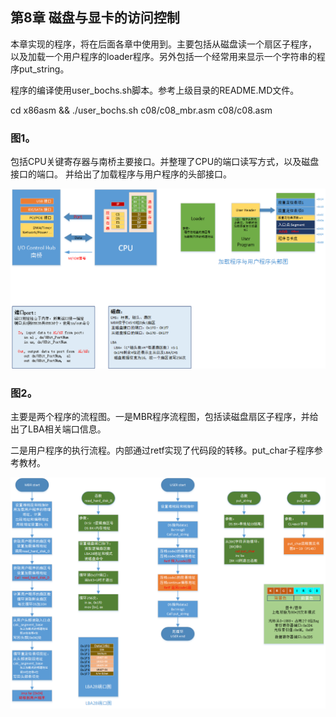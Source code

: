 
## 第8章 磁盘与显卡的访问控制

本章实现的程序，将在后面各章中使用到。主要包括从磁盘读一个扇区子程序，
以及加载一个用户程序的loader程序。另外包括一个经常用来显示一个字符串的程序put_string。

程序的编译使用user_bochs.sh脚本。参考上级目录的README.MD文件。

cd x86asm && ./user_bochs.sh c08/c08_mbr.asm  c08/c08.asm


### 图1。

包括CPU关键寄存器与南桥主要接口。并整理了CPU的端口读写方式，以及磁盘接口的端口。
并给出了加载程序与用户程序的头部接口。

![protect_mode](https://github.com/jkak/x86asm/blob/master/c08/c8_1.png)

### 图2。

主要是两个程序的流程图。一是MBR程序流程图，包括读磁盘扇区子程序，并给出了LBA相关端口信息。

二是用户程序的执行流程。内部通过retf实现了代码段的转移。put_char子程序参考教材。

![protect_mode](https://github.com/jkak/x86asm/blob/master/c08/c8_2.png)

